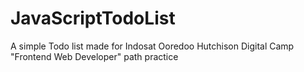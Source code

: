 # JavaScriptTodoList
A simple Todo list made for Indosat Ooredoo Hutchison Digital Camp "Frontend Web Developer" path practice

